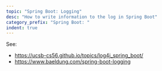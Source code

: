 ```yaml
---
topic: "Spring Boot: Logging"
desc: "How to write information to the log in Spring Boot"
category_prefix: "Spring Boot: "
indent: true
---
```


See:
* <https://ucsb-cs56.github.io/topics/log4j_spring_boot/>
* <https://www.baeldung.com/spring-boot-logging>
